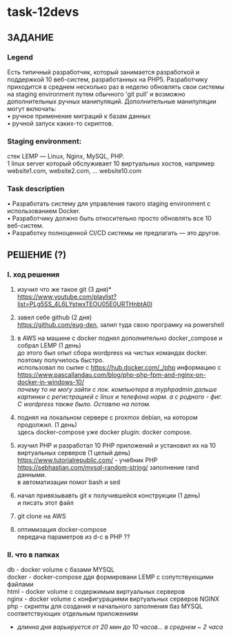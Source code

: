 # task-12devs
## ЗАДАНИЕ

### Legend 

Есть типичный разработчик, который занимается разработкой и поддержкой 10 веб-систем, разработанных на РНР5. Разработчику приходится в среднем несколько раз в неделю обновлять свои системы на stagiпg еnvironment путем обычного 'git pull' и возможно дополнительных ручных манипуляций. Дополнительные манипуляции могут включать:  
• ручное применение миграций к базам данных  
• ручной запуск каких-то скриптов.  

### Staging еnvironment: 

стек LЕМР — Linux, Nginx, MySQL, РНР.  
1 linux server который обслуживает 10 виртуальных хостов, например website1.com, website2.com, ... website10.com  


### Task descriptien 

• Разработать систему для управления такого stagiпg еnvironment с использованием Docker.  
• Разработчику должно быть относительно просто обновлять все 10 веб-систем.  
• Разработку полноценной СI/СD системы не предлагать — это другое.  


## РЕШЕНИЕ (?)

### I. ход решения

1. изучил что же такое git (3 дня)*  
https://www.youtube.com/playlist?list=PLg5SS_4L6LYstwxTEOU05E0URTHnbtA0l

2. завел себе github (2 дня)  
https://github.com/eug-den, залил туда свою програмку на powershell

3. в AWS на машине с docker поднял дополнительно docker_compose и собрал LEMP (1 день)  
до этого был опыт сбора wordpress на чистых командах docker. поэтому получилось быстро.   
использовал по сылке с https://hub.docker.com/_/php информацию с https://www.pascallandau.com/blog/php-php-fpm-and-nginx-on-docker-in-windows-10/  
*почему то не могу зайти с лок. компьютера в myphpadmin дальше картинки с регистрацией с linux и телефона норм. а с родного - фиг. С wordpress также было. Оставлю на потом.*

4. поднял на локальном сервере с proxmox debian, на котором продолжил. (1 день)  
здесь docker-compose уже docker plugin: docker compose.

5. изучил PHP и разработал 10 PHP приложений и установил их на 10 виртуальных серверов (1 целый день) 
https://www.tutorialrepublic.com/   - учебник PHP  
https://sebhastian.com/mysql-random-string/  заполнение rand данными.  
в автоматизации помог bash и sed

6. начал привязывавть git к получившейся конструкции  (1 день)  
   и писать этот файл

7.  git clone на AWS  

8. оптимизация docker-compose  
    передача параметров из d-c  в PHP ??

### II. что в папках
db      - docker volume с базами MYSQL  
docker  - docker-compose ддя формировани LEMP с сопутствующими файлами  
html    - docker volume с содержимым виртуальных серверов  
nginx   - docker volume c конфигурациями виртуальных серверов NGINX 
php     - скрипты для создания и начального заполнения баз MYSQL соответствующих отдельным приложениям  

* *длинна дня варьируется от 20 мин до 10 часов... в среднем ~ 2 часа*
